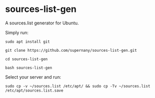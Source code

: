 # sources-list-gen

A sources.list generator for Ubuntu.

Simply run:
```
sudo apt install git
```
```
git clone https://github.com/supernany/sources-list-gen.git
```
```
cd sources-list-gen
```
```
bash sources-list-gen
```
Select your server and run:
```
sudo cp -v ~/sources.list /etc/apt/ && sudo cp -Tv ~/sources.list /etc/apt/sources.list.save
```

